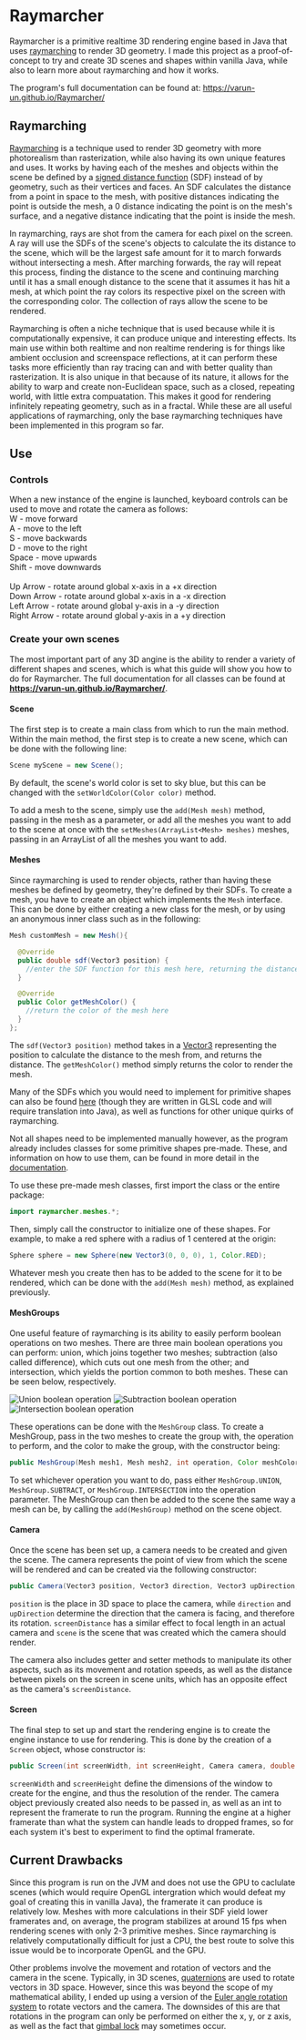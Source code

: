 # Raymarcher

Raymarcher is a primitive realtime 3D rendering engine based in Java that uses [raymarching](https://en.wikipedia.org/wiki/Volume_ray_casting) to render 3D geometry. I made this project as a proof-of-concept to try and create 3D scenes and shapes within vanilla Java, while also to learn more about raymarching and how it works. 

The program's full documentation can be found at: <https://varun-un.github.io/Raymarcher/>

## Raymarching

[Raymarching](https://en.wikipedia.org/wiki/Volume_ray_casting) is a technique used to render 3D geometry with more photorealism than rasterization, while also having its own unique features and uses. It works by having each of the meshes and objects within the scene be defined by a [signed distance function](https://en.wikipedia.org/wiki/Signed_distance_function) (SDF) instead of by geometry, such as their vertices and faces. An SDF calculates the distance from a point in space to the mesh, with positive distances indicating the point is outside the mesh, a 0 distance indicating the point is on the mesh's surface, and a negative distance indicating that the point is inside the mesh.

In raymarching, rays are shot from the camera for each pixel on the screen. A ray will use the SDFs of the scene's objects to calculate the its distance to the scene, which will be the largest safe amount for it to march forwards without intersecting a mesh. After marching forwards, the ray will repeat this process, finding the distance to the scene and continuing marching until it has a small enough distance to the scene that it assumes it has hit a mesh, at which point the ray colors its respective pixel on the screen with the corresponding color. The collection of rays allow the scene to be rendered.

Raymarching is often a niche technique that is used because while it is computationally expensive, it can produce unique and interesting effects. Its main use within both realtime and non realtime rendering is for things like ambient occlusion and screenspace reflections, at it can perform these tasks more efficiently than ray tracing can and with better quality than rasterization. It is also unique in that because of its nature, it allows for the ability to warp and create non-Euclidean space, such as a closed, repeating world, with little extra compuatation. This makes it good for rendering infinitely repeating geometry, such as in a fractal. While these are all useful applications of raymarching, only the base raymarching techniques have been implemented in this program so far.

## Use

### Controls

When a new instance of the engine is launched, keyboard controls can be used to move and rotate the camera as follows: <br>
W - move forward <br>
A - move to the left <br>
S - move backwards <br>
D - move to the right <br>
Space - move upwards <br>
Shift - move downwards <br>
<br>
Up Arrow - rotate around global x-axis in a +x direction <br>
Down Arrow - rotate around global x-axis in a -x direction <br> 
Left Arrow - rotate around global y-axis in a -y direction <br>
Right Arrow - rotate around global y-axis in a +y direction <br>

### Create your own scenes

The most important part of any 3D angine is the ability to render a variety of different shapes and scenes, which is what this guide will show you how to do for Raymarcher. The full documentation for all classes can be found at **<https://varun-un.github.io/Raymarcher/>**.


#### Scene

The first step is to create a main class from which to run the main method. Within the main method, the first step is to create a new scene, which can be done with the following line:
```java
Scene myScene = new Scene();
```
By default, the scene's world color is set to sky blue, but this can be changed with the `setWorldColor(Color color)` method. 

To add a mesh to the scene, simply use the `add(Mesh mesh)` method, passing in the mesh as a parameter, or add all the meshes you want to add to the scene at once with the `setMeshes(ArrayList<Mesh> meshes)` meshes, passing in an ArrayList of all the meshes you want to add.

#### Meshes

Since raymarching is used to render objects, rather than having these meshes be defined by geometry, they're defined by their SDFs. To create a mesh, you have to create an object which implements the `Mesh` interface. This can be done by either creating a new class for the mesh, or by using an anonymous inner class such as in the following:
```java
Mesh customMesh = new Mesh(){

  @Override
  public double sdf(Vector3 position) {           
    //enter the SDF function for this mesh here, returning the distance from position to the mesh
  }

  @Override
  public Color getMeshColor() {             
    //return the color of the mesh here
  }      
};
```
The `sdf(Vector3 position)` method takes in a [Vector3](https://varun-un.github.io/Raymarcher/raymarcher/Vector3.html) representing the position to calculate the distance to the mesh from, and returns the distance. The `getMeshColor()` method simply returns the color to render the mesh. 

Many of the SDFs which you would need to implement for primitive shapes can also be found [here](https://iquilezles.org/www/articles/distfunctions/distfunctions.htm) (though they are written in GLSL code and will require translation into Java), as well as functions for other unique quirks of raymarching.

Not all shapes need to be implemented manually however, as the program already includes classes for some primitive shapes pre-made. These, and information on how to use them, can be found in more detail in the [documentation](https://varun-un.github.io/Raymarcher/raymarcher/meshes/package-summary.html).

To use these pre-made mesh classes, first import the class or the entire package:
```java
import raymarcher.meshes.*;
```
Then, simply call the constructor to initialize one of these shapes. For example, to make a red sphere with a radius of 1 centered at the origin:
```java
Sphere sphere = new Sphere(new Vector3(0, 0, 0), 1, Color.RED);
```
Whatever mesh you create then has to be added to the scene for it to be rendered, which can be done with the `add(Mesh mesh)` method, as explained previously.

#### MeshGroups

One useful feature of raymarching is its ability to easily perform boolean operations on two meshes. There are three main boolean operations you can perform: union, which joins together two meshes; subtraction (also called difference), which cuts out one mesh from the other; and intersection, which yields the portion common to both meshes. These can be seen below, respectively.

![Union boolean operation](https://upload.wikimedia.org/wikipedia/commons/thumb/4/4a/Boolean_union.PNG/180px-Boolean_union.PNG) ![Subtraction boolean operation](https://upload.wikimedia.org/wikipedia/commons/thumb/8/86/Boolean_difference.PNG/180px-Boolean_difference.PNG) ![Intersection boolean operation](https://upload.wikimedia.org/wikipedia/commons/thumb/0/0b/Boolean_intersect.PNG/180px-Boolean_intersect.PNG)

These operations can be done with the `MeshGroup` class. To create a MeshGroup, pass in the two meshes to create the group with, the operation to perform, and the color to make the group, with the constructor being:
```java
public MeshGroup(Mesh mesh1, Mesh mesh2, int operation, Color meshColor)
```
To set whichever operation you want to do, pass either `MeshGroup.UNION`, `MeshGroup.SUBTRACT`, or `MeshGroup.INTERSECTION` into the operation parameter. The MeshGroup can then be added to the scene the same way a mesh can be, by calling the `add(MeshGroup)` method on the scene object.

#### Camera

Once the scene has been set up, a camera needs to be created and given the scene. The camera represents the point of view from which the scene will be rendered and can be created via the following constructor: 
```java
public Camera(Vector3 position, Vector3 direction, Vector3 upDirection, double screenDistance, Scene scene)
```
`position` is the place in 3D space to place the camera, while `direction` and `upDirection` determine the direction that the camera is facing, and therefore its rotation. `screenDistance` has a similar effect to focal length in an actual camera and `scene` is the scene that was created which the camera should render.

The camera also includes getter and setter methods to manipulate its other aspects, such as its movement and rotation speeds, as well as the distance between pixels on the screen in scene units, which has an opposite effect as the camera's `screenDistance`.

#### Screen

The final step to set up and start the rendering engine is to create the engine instance to use for rendering. This is done by the creation of a `Screen` object, whose constructor is:
```java
public Screen(int screenWidth, int screenHeight, Camera camera, double framerate)
```
`screenWidth` and `screenHeight` define the dimensions of the window to create for the engine, and thus the resolution of the render. The camera object previously created also needs to be passed in, as well as an int to represent the framerate to run the program. Running the engine at a higher framerate than what the system can handle leads to dropped frames, so for each system it's best to experiment to find the optimal framerate.

## Current Drawbacks

Since this program is run on the JVM and does not use the GPU to caclulate scenes (which would require OpenGL intergration which would defeat my goal of creating this in vanilla Java), the framerate it can produce is relatively low. Meshes with more calculations in their SDF yield lower framerates and, on average, the program stabilizes at around 15 fps when rendering scenes with only 2-3 primitive meshes. Since raymarching is relatively computationally difficult for just a CPU, the best route to solve this issue would be to incorporate OpenGL and the GPU.

Other problems involve the movement and rotation of vectors and the camera in the scene. Typically, in 3D scenes, [quaternions](https://en.wikipedia.org/wiki/Quaternion) are used to rotate vectors in 3D space. However, since this was beyond the scope of my mathematical ability, I ended up using a version of the [Euler angle rotation system](https://mathworld.wolfram.com/EulerAngles.html) to rotate vectors and the camera. The downsides of this are that rotations in the program can only be performed on either the x, y, or z axis, as well as the fact that [gimbal lock](https://en.wikipedia.org/wiki/Gimbal_lock) may sometimes occur. 
